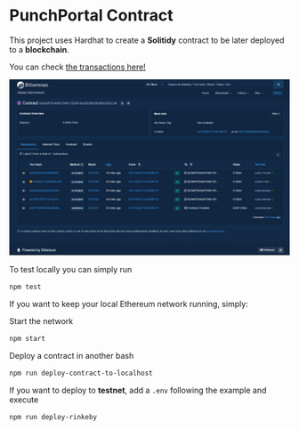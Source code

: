 # PunchPortal Contract

This project uses Hardhat to create a **Solitidy** contract to be later deployed to a **blockchain**.

You can check [the transactions here!](https://rinkeby.etherscan.io/address/0x29df7934A97348C103AFde28D98d383B9cB55C8F)


<div align="center">

![Web](../media/deployed-contract.JPG)
</div>

To test locally you can simply run
```BASH
npm test
```

If you want to keep your local Ethereum network running, simply:
  
Start the network
```BASH
npm start
```

Deploy a contract in another bash
```BASH
npm run deploy-contract-to-localhost
```

If you want to deploy to **testnet**, add a `.env` following the example and execute
```BASH
npm run deploy-rinkeby
```
